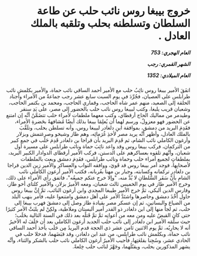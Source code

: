 <h1 dir="rtl">خروج بيبغا روس نائب حلب عن طاعة السلطان وتسلطنه بحلب وتلقبه بالملك العادل .</h1>

<h5 dir="rtl">العام الهجري:  753

الشهر القمري: رجب

العام الميلادي: 1352</h5>

<p dir="rtl">اتفَقَ الأمير بيبغا روس نائِبُ حلب مع الأمير أحمد الساقي نائب حماة، والأمير بكلمش نائب طرابلس على العصيان، فجُرِّدَ في يوم السبت سابع عشر رجب جماعةٌ من الأمراء وأجناد الحلقة إلى الصعيد، منهم عمر شاه الحاجب، وقماري الحاجب، ومحمد بن بكتمر الحاجب، وشعبان قريب يلبغا، وكتب لبيبغا روس نائب حلب بالحضور إلى مصر، على يَدِ سنقر وطيدمر من مماليك الحاج أرقطاي، وكتب معهما ملطفات لأمراء حلب تتضَمَّنُ أنَّه إن امتنع عن الحضور فهو معزولٌ، ورسم لهما أن يُعلِمَا بيبغا بذلك أيضًا مُشافهةً بحَضرةِ الأمراء، فقَدِمَ البريد من دمشق، بموافقة ابنِ دلغادر لبيبغا روس، وأنه تسلطن بحلب، وتلَقَّبَ بالملك العادل، وأظهر أنَّه يريد مصر لأخذِ غُرَمائِه، وهم طاز وشيخو وصرغتمش وبزلار وأرغون الكاملي نائب الشام، ثم قَدِمَ البريد بأن قراجا بن دلغادر قَدِمَ حَلَب في جمع كبير من التركمان، فركب بيبغا روس وقد واعد نائِبَ حماة ونائب طرابلس على مسيرة أول شعبان، وأنَّهم تلقوه بعساكرهم على الدستن، فركب الأمير أرقطاى الدوادار الكبير البريد، بملطفاتٍ لجميع أمراء حلب وحماة ونائب طرابلس، فقَدِمَ دمشق وبعث بالملطفات لأصحابِها، فوجد أمر بيبغا روس قد قَويَ، ووافقه النواب والعساكر والأمير زين الدين قراجا بن دلغادر تركمانه وكسابته، وجبار بن مهنا بعُربانه، فكتب الأمير أرغون الكاملي نائب الشامِ بأنَّ سَفَر السُّلطانِ لا بُدَّ منه، "وإلا خرح عنكم جميعُه"، فاتفق رأي الأمراء على ذلك، وخرج الأمير طاز في يوم الخميس ثالث شعبان، ومعه الأميرُ بزلار، والأمير كلتاي أخو طاز، وفارس الدين ألبكي، ثمَّ خرج الأمير طيبغا المجدي وابن أرغون النائب، ثمَّ إنَّ بيبغا روس حاول أخْذَ دمشق وحاصرها واشتَدَّ الأمر على أهل دمشق وامتنعوا عليه، فأمر بنهب البلد من الضياع والبساتينِ، ثم إن عسكر مصر بقيادة طاز وصل إلى دمشقَ فهرب بيبغا إلى حلب، ثم لجأ منها إلى ابن دلغادر ذو القدر أمير ألبستان وملاطية، ولكِنْ لم يلبَثْ الأمر كثيرًا حتى كان القبضُ عليه ومن معه من أعوانِه ثمَّ تمَّ قَتلُه بعد ذلك في السنة التالية بحَلَب؛ حيث سلَّمَه الأمير ابن دلغادر إلى نائب حلب الجديد أرغون الكاملي بعد أن حَلَفَ له الأخيرُ أنه لا يحارِبُه، ثمَّ يوم الاثنين ثامن عشر ذي الحجة قدم البريدُ مِن حَلَب بأخذ أحمد الساقي نائب حماة، وبكلمش نائب طرابلس، من عند ابن دلغادر، وقد قبَضَهما، فدخلا حلب في الحادي عشر، وسُجِنا بقلعَتِها، فأجيب الأميرُ أرغون الكاملي نائب حلب بالشكر والثناء، وأنَّه يشهر المذكورين بحلب، ويقتُلُهما، وجَهَّزَ لنائب حلب خِلعةً.</p></br>

